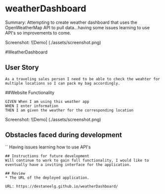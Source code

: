 # weatherDashboard
Summary: 
Attempting to create weather dashboard that uses the OpenWeatherMap API to pull data...having some issues learning to use API's so improvements to come. 


Screenshot:
![Demo] (./assets/screenshot.png)


#WeatherDashboard

 

## User Story

```
As a traveling sales person I need to be able to check the weahter for multiple locations so I can pack my bag accordingly.
```

##Website Functionality

```
GIVEN When I am using this weather app
WHEN I enter information 
THEN I am given the weather for the corresponding location 

```

Screenshot:
![Demo] (./assets/screenshot.png)

## Obstacles faced during development
``
Having issues learning how to use API's
```
## Instructions for future development
Will continue to work to gain full functionality, I would like to eventually have a inviting interface for the application. 
```

```
## Review
* The URL of the deployed application.

URL: https://destaneelg.github.io/weatherDashboard/
